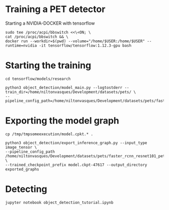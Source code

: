 # Training a PET detector

Starting a NVIDIA-DOCKER with tensorflow

    sudo tee /proc/acpi/bbswitch <<\<ON; \
    cat /proc/acpi/bbswitch && \
    docker run --workdir=$(pwd) --volume="/home/$USER:/home/$USER" --runtime=nvidia -it tensorflow/tensorflow:1.12.3-gpu bash

# Starting the training

    cd tensorflow/models/research

    python3 object_detection/model_main.py --logtostderr --train_dir=/home/niltonvasques/Development/datasets/pets/ \
    --pipeline_config_path=/home/niltonvasques/Development/datasets/pets/faster_rcnn_resnet101_pets.config

# Exporting the model graph

    cp /tmp/tmpsomeexecution/model.cpkt.* .

    python3 object_detection/export_inference_graph.py --input_type image_tensor \
    --pipeline_config_path /home/niltonvasques/Development/datasets/pets/faster_rcnn_resnet101_pets.config \
    --trained_checkpoint_prefix model.ckpt-47617 --output_directory exported_graphs


# Detecting

    jupyter notebook object_detection_tutorial.ipynb
